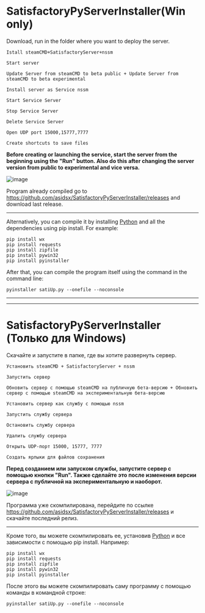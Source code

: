 # SatisfactoryPyServerInstaller(Win only)

Download, run in the folder where you want to deploy the server.


`Istall steamCMD+SatisfactoryServer+nssm`

`Start server`

`Update Server from steamCMD to beta public + Update Server from steamCMD to beta experimental`

`Install server as Service nssm`

`Start Service Server`

`Stop Service Server`

`Delete Service Server`

`Open UDP port 15000,15777,7777`

`Create shortcuts to save files`

**Before creating or launching the service, start the server from the beginning using the "Run" button. Also do this after changing the server version from public to experimental and vice versa.**

![image](https://github.com/asidsx/SatisfactoryPyServerInstaller/assets/106923482/75b32c53-e359-44c3-8821-b9f3340b11f1)




Program already compiled go to https://github.com/asidsx/SatisfactoryPyServerInstaller/releases and download last release.

---

Alternatively, you can compile it by installing [Python](https://www.python.org/ftp/python/3.10.11/python-3.10.11-amd64.exe) and all the dependencies using pip install. For example:
```
pip install wx
pip install requests
pip install zipfile
pip install pywin32
pip install pyinstaller
```

After that, you can compile the program itself using the command in the command line: 
```
pyinstaller satiUp.py --onefile --noconsole
```


---
---

# SatisfactoryPyServerInstaller (Только для Windows)

Скачайте и запустите в папке, где вы хотите развернуть сервер.


`Установить steamCMD + SatisfactoryServer + nssm`

`Запустить сервер`

`Обновить сервер с помощью steamCMD на публичную бета-версию + Обновить сервер с помощью steamCMD на экспериментальную бета-версию`

`Установить сервер как службу с помощью nssm`

`Запустить службу сервера`

`Остановить службу сервера`

`Удалить службу сервера`

`Открыть UDP-порт 15000, 15777, 7777`

`Создать ярлыки для файлов сохранения`

**Перед созданием или запуском службы, запустите сервер с помощью кнопки "Run". Также сделайте это после изменения версии сервера с публичной на экспериментальную и наоборот.**

![image](https://github.com/asidsx/SatisfactoryPyServerInstaller/assets/106923482/75b32c53-e359-44c3-8821-b9f3340b11f1)


Программа уже скомпилирована, перейдите по ссылке https://github.com/asidsx/SatisfactoryPyServerInstaller/releases и скачайте последний релиз.

---

Кроме того, вы можете скомпилировать ее, установив [Python](https://www.python.org/ftp/python/3.10.11/python-3.10.11-amd64.exe) и все зависимости с помощью pip install. Например:

```
pip install wx
pip install requests
pip install zipfile
pip install pywin32
pip install pyinstaller
```


После этого вы можете скомпилировать саму программу с помощью команды в командной строке:
```
pyinstaller satiUp.py --onefile --noconsole
```


